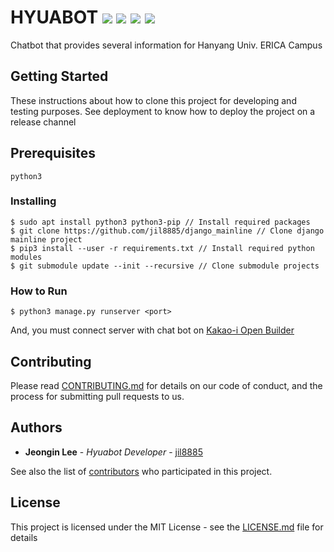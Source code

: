 # HYUABOT ![](https://img.shields.io/static/v1?label=release&message=v20.07.20&color=blue) ![](https://img.shields.io/static/v1?label=Framework&message=python3-django&color=skyblue) ![](https://img.shields.io/static/v1?label=author&message=Jeongin%20Lee&color=green) ![](https://github.com/jil8885/hyuabot-mainline/workflows/Deploy/badge.svg)

Chatbot that provides several information for Hanyang Univ. ERICA Campus

## Getting Started

These instructions about how to clone this project for developing and testing purposes. See deployment to know how to deploy the project on a release channel

## Prerequisites
```
python3
```

### Installing
```
$ sudo apt install python3 python3-pip // Install required packages
$ git clone https://github.com/jil8885/django_mainline // Clone django mainline project
$ pip3 install --user -r requirements.txt // Install required python modules
$ git submodule update --init --recursive // Clone submodule projects
```

### How to Run
```
$ python3 manage.py runserver <port>
```
And, you must connect server with chat bot on [Kakao-i Open Builder](https://i.kakao.com/openbuilder)

## Contributing

Please read [CONTRIBUTING.md](https://gist.github.com/PurpleBooth/b24679402957c63ec426) for details on our code of conduct, and the process for submitting pull requests to us.

## Authors

* **Jeongin Lee** - *Hyuabot Developer* - [jil8885](https://github.com/jil8885)

See also the list of [contributors](https://github.com/jil8885/hyuabot_app_hyuabot/contributors) who participated in this project.

## License

This project is licensed under the MIT License - see the [LICENSE.md](LICENSE) file for details